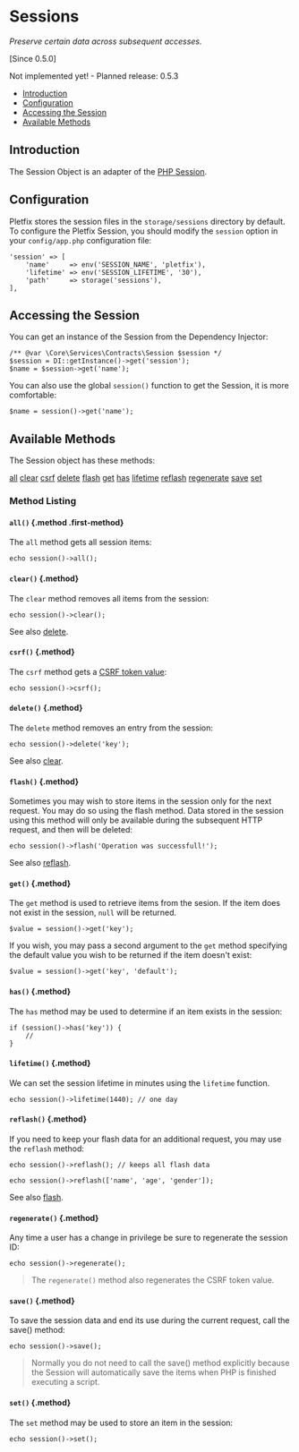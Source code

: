 # Sessions

_Preserve certain data across subsequent accesses._

[Since 0.5.0]

<i class="fa fa-wrench fa-2x" aria-hidden="true"></i> Not implemented yet! - Planned release: 0.5.3

- [Introduction](#introduction)
- [Configuration](#configuration)
- [Accessing the Session](#accessing)
- [Available Methods](#available-methods)

<a name="introduction"></a>
## Introduction

The Session Object is an adapter of the [PHP Session](http://php.net/manual/en/session.examples.basic.php).

<a name="configuration"></a>
## Configuration

Pletfix stores the session files in the `storage/sessions` directory by default. 
To configure the Pletfix Session, you should modify the `session` option in your `config/app.php` configuration file: 

    'session' => [
        'name'     => env('SESSION_NAME', 'pletfix'),
        'lifetime' => env('SESSION_LIFETIME', '30'),
        'path'     => storage('sessions'),
    ],
    
    
<a name="accessing"></a>
## Accessing the Session

You can get an instance of the Session from the Dependency Injector:

    /** @var \Core\Services\Contracts\Session $session */
    $session = DI::getInstance()->get('session');
    $name = $session->get('name');
    
You can also use the global `session()` function to get the Session, it is more comfortable:
       
    $name = session()->get('name');

    
<a name="available-methods"></a>
## Available Methods

The Session object has these methods:

<div class="method-list" markdown="1">

[all](#method-all)
[clear](#method-clear)
[csrf](#method-csrf)
[delete](#method-delete)
[flash](#method-flash)
[get](#method-get)
[has](#method-has)
[lifetime](#method-lifetime)
[reflash](#method-reflash)
[regenerate](#method-regenerate)
[save](#method-save)
[set](#method-set)

</div>

<a name="method-listing"></a>
### Method Listing

<a name="method-all"></a>
#### `all()` {.method .first-method}

The `all` method gets all session items:

    echo session()->all();


<a name="method-clear"></a>
#### `clear()` {.method}

The `clear` method removes all items from the session:

    echo session()->clear();

See also [delete](#method-delete).


<a name="method-csrf"></a>
#### `csrf()` {.method}	

The `csrf` method gets a [CSRF token value](https://en.wikipedia.org/wiki/Cross-site_request_forgery):

    echo session()->csrf();
    
    
<a name="method-delete"></a>
#### `delete()` {.method}	

The `delete` method removes an entry from the session:

    echo session()->delete('key');
    
See also [clear](#method-clear).
    
    
<a name="method-flash"></a>
#### `flash()` {.method}	

Sometimes you may wish to store items in the session only for the next request. You may do so using the flash method. 
Data stored in the session using this method will only be available during the subsequent HTTP request, and then will 
be deleted:

    echo session()->flash('Operation was successfull!');
    
See also [reflash](#method-reflash).
    
    
<a name="method-get"></a>
#### `get()` {.method}	

The `get` method is used to retrieve items from the sesion. If the item does not exist in the session, `null` will be 
returned. 

    $value = session()->get('key');

If you wish, you may pass a second argument to the `get` method specifying the default value you wish to be returned if 
the item doesn't exist:

    $value = session()->get('key', 'default');
    
    
<a name="method-has"></a>
#### `has()` {.method}	

The `has` method may be used to determine if an item exists in the session:

    if (session()->has('key')) {
        //
    }
    
    
<a name="method-lifetime"></a>
#### `lifetime()` {.method}	

We can set the session lifetime in minutes using the `lifetime` function. 

    echo session()->lifetime(1440); // one day
    
    
<a name="method-reflash"></a>
#### `reflash()` {.method}	

If you need to keep your flash data for an additional request, you may use the `reflash` method:

    echo session()->reflash(); // keeps all flash data
    
    echo session()->reflash(['name', 'age', 'gender']);
    
See also [flash](#method-flash).
    
    
<a name="method-regenerate"></a>
#### `regenerate()` {.method}	

Any time a user has a change in privilege be sure to regenerate the session ID:

    echo session()->regenerate();
    
> The `regenerate()` method also regenerates the CSRF token value.
    
    
<a name="method-save"></a>
#### `save()` {.method}	

To save the session data and end its use during the current request, call the save() method:

    echo session()->save();
    
> Normally you do not need to call the save() method explicitly because the Session will automatically save the items 
when PHP is finished executing a script.

    
<a name="method-set"></a>
#### `set()` {.method}	

The `set` method may be used to store an item in the session: 

    echo session()->set();
        
   